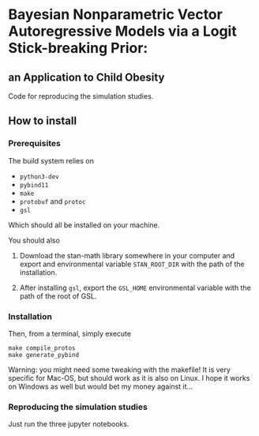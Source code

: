 # Bayesian Nonparametric Vector Autoregressive Models via a Logit Stick-breaking Prior: 
## an Application to Child Obesity

Code for reproducing the simulation studies.

## How to install

### Prerequisites

The build system relies on

- `python3-dev`
- `pybind11`
- `make`
- `protobuf` and `protoc`
- `gsl`

Which should all be installed on your machine.


You should also 

1) Download the stan-math library somewhere in your computer and export and environmental variable `STAN_ROOT_DIR` with the path of the installation.

2) After installing `gsl`, export the `GSL_HOME` environmental variable with the path of the root of GSL.


### Installation

Then, from a terminal, simply execute

```
make compile_protos
make generate_pybind
```

Warning: you might need some tweaking with the makefile! It is very specific for Mac-OS, but should work as it is also on Linux. I hope it works on Windows as well but would bet my money against it...

### Reproducing the simulation studies

Just run the three jupyter notebooks.
